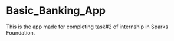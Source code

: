 # Basic_Banking_App  
This is the app made for completing task#2 of internship in Sparks Foundation.
